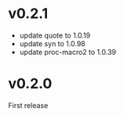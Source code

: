 
# v0.2.1

- update quote to 1.0.19
- update syn to 1.0.98
- update proc-macro2 to 1.0.39

# v0.2.0

First release
